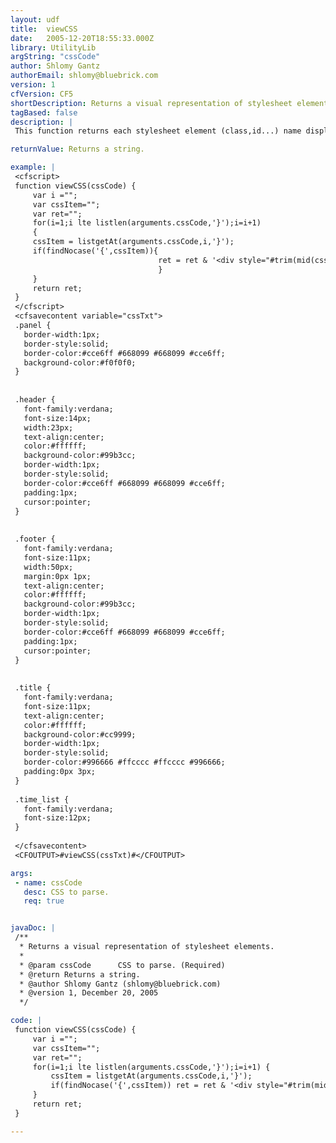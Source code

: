 ```yaml
---
layout: udf
title:  viewCSS
date:   2005-12-20T18:55:33.000Z
library: UtilityLib
argString: "cssCode"
author: Shlomy Gantz
authorEmail: shlomy@bluebrick.com
version: 1
cfVersion: CF5
shortDescription: Returns a visual representation of stylesheet elements.
tagBased: false
description: |
 This function returns each stylesheet element (class,id...) name displayed using the same element's style.

returnValue: Returns a string.

example: |
 <cfscript>
 function viewCSS(cssCode) {
     var i ="";
     var cssItem="";
     var ret="";
     for(i=1;i lte listlen(arguments.cssCode,'}');i=i+1)
     {
     cssItem = listgetAt(arguments.cssCode,i,'}');
     if(findNocase('{',cssItem)){
                                 ret = ret & '<div style="#trim(mid(cssItem,findNocase("{",cssItem)+1,len(cssItem)))#">#trim(mid(cssItem,1,findNocase("{",cssItem)-1))#</div><br>';
                                 }
     }
     return ret;
 }
 </cfscript>
 <cfsavecontent variable="cssTxt">
 .panel {
   border-width:1px;
   border-style:solid;
   border-color:#cce6ff #668099 #668099 #cce6ff;
   background-color:#f0f0f0;
 }
 
 
 .header {
   font-family:verdana;
   font-size:14px;
   width:23px;
   text-align:center;
   color:#ffffff;
   background-color:#99b3cc;
   border-width:1px;
   border-style:solid;
   border-color:#cce6ff #668099 #668099 #cce6ff;
   padding:1px;
   cursor:pointer;
 }
 
 
 .footer {
   font-family:verdana;
   font-size:11px;
   width:50px;
   margin:0px 1px;
   text-align:center;
   color:#ffffff;
   background-color:#99b3cc;
   border-width:1px;
   border-style:solid;
   border-color:#cce6ff #668099 #668099 #cce6ff;
   padding:1px;
   cursor:pointer;
 }
 
 
 .title {
   font-family:verdana;
   font-size:11px;
   text-align:center;
   color:#ffffff;
   background-color:#cc9999;
   border-width:1px;
   border-style:solid;
   border-color:#996666 #ffcccc #ffcccc #996666;
   padding:0px 3px;
 }
 
 .time_list {
   font-family:verdana;
   font-size:12px;
 }
 
 </cfsavecontent>
 <CFOUTPUT>#viewCSS(cssTxt)#</CFOUTPUT>

args:
 - name: cssCode
   desc: CSS to parse.
   req: true


javaDoc: |
 /**
  * Returns a visual representation of stylesheet elements.
  * 
  * @param cssCode      CSS to parse. (Required)
  * @return Returns a string. 
  * @author Shlomy Gantz (shlomy@bluebrick.com) 
  * @version 1, December 20, 2005 
  */

code: |
 function viewCSS(cssCode) {
     var i ="";
     var cssItem="";
     var ret="";
     for(i=1;i lte listlen(arguments.cssCode,'}');i=i+1) {
         cssItem = listgetAt(arguments.cssCode,i,'}');
         if(findNocase('{',cssItem)) ret = ret & '<div style="#trim(mid(cssItem,findNocase("{",cssItem)+1,len(cssItem)))#">#trim(mid(cssItem,1,findNocase("{",cssItem)-1))#</div><br>';
     }
     return ret;
 }

---
```


